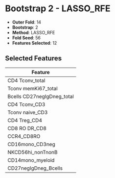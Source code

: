 # Bootstrap 2 - LASSO_RFE

- **Outer Fold**: 14
- **Bootstrap**: 2
- **Method**: LASSO_RFE
- **Fold Seed**: 56
- **Features Selected**: 12

## Selected Features

| Feature |
|---------|
| CD4 Tconv_total |
| Tconv memKi67_total |
| Bcells CD27negIgDneg_total |
| CD4 Tconv_CD3 |
| Tconv naive_CD3 |
| CD4 Treg_CD4 |
| CD8 RO DR_CD8 |
| CCR4_CD8RO |
| CD16mono_CD3neg |
| NKCD56hi_nonTnonB |
| CD14mono_myeloid |
| CD27negIgDneg_Bcells |

